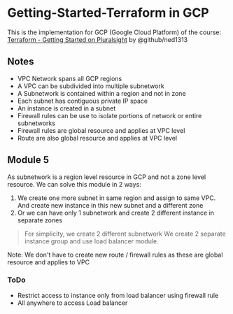 # Getting-Started-Terraform in GCP

This is the implementation for GCP (Google Cloud Platform) of the course: [Terraform - Getting Started on Pluralsight](https://app.pluralsight.com/library/courses/terraform-getting-started) by @github/ned1313

## Notes

* VPC Network spans all GCP regions
* A VPC can be subdivided into multiple subnetwork
* A Subnetwork is contained within a region and not in zone
* Each subnet has contiguous private IP space
* An instance is created in a subnet
* Firewall rules can be use to isolate portions of network or entire subnetworks
* Firewall rules are global resource and applies at VPC level
* Route are also global resource and applies at VPC level

## Module 5
As subnetwork is a region level resource in GCP and not a zone level resource. We can solve this module in 2 ways:
1. We create one more subnet in same region and assign to same VPC. And create new instance in this new subnet and a different zone
2. Or we can have only 1 subnetwork and create 2 different instance in separate zones

> For simplicity, we create 2 different subnetwork
We create 2 separate instance group and use load balancer module.

Note: We don't have to create new route / firewall rules as these are global resource and applies to VPC

### ToDo
* Restrict access to instance only from load balancer using firewall rule
* All anywhere to access Load balancer